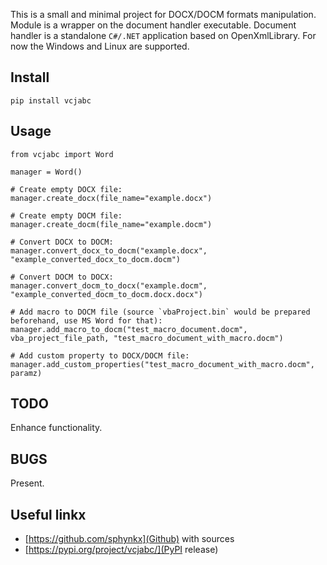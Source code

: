 This is a small and minimal project for DOCX/DOCM formats manipulation. Module is a wrapper on the document handler executable. 
Document handler is a standalone `C#/.NET` application based on OpenXmlLibrary. 
For now the Windows and Linux are supported.


## Install

    pip install vcjabc


## Usage
```
from vcjabc import Word

manager = Word()

# Create empty DOCX file:
manager.create_docx(file_name="example.docx")

# Create empty DOCM file:
manager.create_docm(file_name="example.docm")

# Convert DOCX to DOCM:
manager.convert_docx_to_docm("example.docx", "example_converted_docx_to_docm.docm")

# Convert DOCM to DOCX:
manager.convert_docm_to_docx("example.docm", "example_converted_docm_to_docm.docx.docx")

# Add macro to DOCM file (source `vbaProject.bin` would be prepared beforehand, use MS Word for that):
manager.add_macro_to_docm("test_macro_document.docm", vba_project_file_path, "test_macro_document_with_macro.docm")

# Add custom property to DOCX/DOCM file:
manager.add_custom_properties("test_macro_document_with_macro.docm", paramz)

```


## TODO
Enhance functionality.


## BUGS
Present.


## Useful linkx
- [https://github.com/sphynkx](Github) with sources
- [https://pypi.org/project/vcjabc/](PyPI release)
